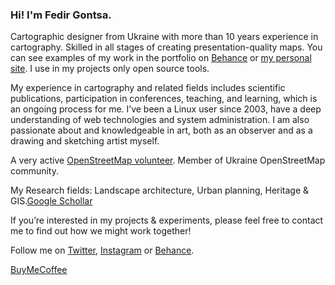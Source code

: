 ### Hi! I'm Fedir Gontsa.

Cartographic designer from Ukraine with more than 10 years experience in cartography. Skilled in all stages of creating presentation-quality maps.
You can see examples of my work in the portfolio on [Behance](https://www.behance.net/gontsa) or [my personal site](http://fedir.gontsa.com). 
I use in my projects only open source tools.

My experience in cartography and related fields includes scientific publications, participation in conferences, teaching, and learning, which is an ongoing process for me. I’ve been a Linux user since 2003, have a deep understanding of web technologies and system administration. I am also passionate about and knowledgeable in art, both as an observer and as a drawing and sketching artist myself.

A very active [OpenStreetMap volunteer](https://wiki.openstreetmap.org/wiki/User:Gontsa). Member of Ukraine OpenStreetMap community.

My Research fields: Landscape architecture, Urban planning, Heritage & GIS.[Google Schollar](https://scholar.google.com/citations?hl=uk&user=NoReOKIAAAAJ)

If you’re interested in my projects & experiments, please feel free to contact me to find out how we might work together!

Follow me on [Twitter](https://twitter.com/gontsa), [Instagram](https://www.instagram.com/gontsa/) or [Behance](https://www.behance.net/gontsa).

[BuyMeCoffee](https://www.buymeacoffee.com/gontsa)
